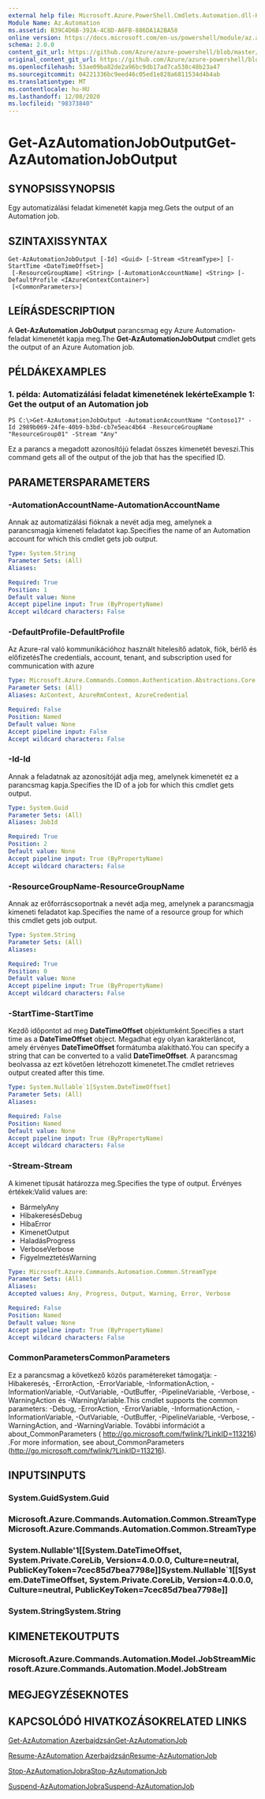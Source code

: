 ```yaml
---
external help file: Microsoft.Azure.PowerShell.Cmdlets.Automation.dll-Help.xml
Module Name: Az.Automation
ms.assetid: B39C4D6B-392A-4C8D-A6FB-886DA1A2BA58
online version: https://docs.microsoft.com/en-us/powershell/module/az.automation/get-azautomationjoboutput
schema: 2.0.0
content_git_url: https://github.com/Azure/azure-powershell/blob/master/src/Automation/Automation/help/Get-AzAutomationJobOutput.md
original_content_git_url: https://github.com/Azure/azure-powershell/blob/master/src/Automation/Automation/help/Get-AzAutomationJobOutput.md
ms.openlocfilehash: 53ae09ba82de2a96bc9db17ad7ca538c48b23a47
ms.sourcegitcommit: 04221336bc9eed46c05ed1e828a6811534d4b4ab
ms.translationtype: MT
ms.contentlocale: hu-HU
ms.lasthandoff: 12/08/2020
ms.locfileid: "98373840"
---
```

# <span data-ttu-id="08cc2-101">Get-AzAutomationJobOutput</span><span class="sxs-lookup"><span data-stu-id="08cc2-101">Get-AzAutomationJobOutput</span></span>

## <span data-ttu-id="08cc2-102">SYNOPSIS</span><span class="sxs-lookup"><span data-stu-id="08cc2-102">SYNOPSIS</span></span>
<span data-ttu-id="08cc2-103">Egy automatizálási feladat kimenetét kapja meg.</span><span class="sxs-lookup"><span data-stu-id="08cc2-103">Gets the output of an Automation job.</span></span>

## <span data-ttu-id="08cc2-104">SZINTAXIS</span><span class="sxs-lookup"><span data-stu-id="08cc2-104">SYNTAX</span></span>

```
Get-AzAutomationJobOutput [-Id] <Guid> [-Stream <StreamType>] [-StartTime <DateTimeOffset>]
 [-ResourceGroupName] <String> [-AutomationAccountName] <String> [-DefaultProfile <IAzureContextContainer>]
 [<CommonParameters>]
```

## <span data-ttu-id="08cc2-105">LEÍRÁS</span><span class="sxs-lookup"><span data-stu-id="08cc2-105">DESCRIPTION</span></span>
<span data-ttu-id="08cc2-106">A **Get-AzAutomation JobOutput** parancsmag egy Azure Automation-feladat kimenetét kapja meg.</span><span class="sxs-lookup"><span data-stu-id="08cc2-106">The **Get-AzAutomationJobOutput** cmdlet gets the output of an Azure Automation job.</span></span>

## <span data-ttu-id="08cc2-107">PÉLDÁK</span><span class="sxs-lookup"><span data-stu-id="08cc2-107">EXAMPLES</span></span>

### <span data-ttu-id="08cc2-108">1. példa: Automatizálási feladat kimenetének lekérte</span><span class="sxs-lookup"><span data-stu-id="08cc2-108">Example 1: Get the output of an Automation job</span></span>
```
PS C:\>Get-AzAutomationJobOutput -AutomationAccountName "Contoso17" -Id 2989b069-24fe-40b9-b3bd-cb7e5eac4b64 -ResourceGroupName "ResourceGroup01" -Stream "Any"
```

<span data-ttu-id="08cc2-109">Ez a parancs a megadott azonosítójú feladat összes kimenetét beveszi.</span><span class="sxs-lookup"><span data-stu-id="08cc2-109">This command gets all of the output of the job that has the specified ID.</span></span>

## <span data-ttu-id="08cc2-110">PARAMETERS</span><span class="sxs-lookup"><span data-stu-id="08cc2-110">PARAMETERS</span></span>

### <span data-ttu-id="08cc2-111">-AutomationAccountName</span><span class="sxs-lookup"><span data-stu-id="08cc2-111">-AutomationAccountName</span></span>
<span data-ttu-id="08cc2-112">Annak az automatizálási fióknak a nevét adja meg, amelynek a parancsmagja kimeneti feladatot kap.</span><span class="sxs-lookup"><span data-stu-id="08cc2-112">Specifies the name of an Automation account for which this cmdlet gets job output.</span></span>

```yaml
Type: System.String
Parameter Sets: (All)
Aliases:

Required: True
Position: 1
Default value: None
Accept pipeline input: True (ByPropertyName)
Accept wildcard characters: False
```

### <span data-ttu-id="08cc2-113">-DefaultProfile</span><span class="sxs-lookup"><span data-stu-id="08cc2-113">-DefaultProfile</span></span>
<span data-ttu-id="08cc2-114">Az Azure-ral való kommunikációhoz használt hitelesítő adatok, fiók, bérlő és előfizetés</span><span class="sxs-lookup"><span data-stu-id="08cc2-114">The credentials, account, tenant, and subscription used for communication with azure</span></span>

```yaml
Type: Microsoft.Azure.Commands.Common.Authentication.Abstractions.Core.IAzureContextContainer
Parameter Sets: (All)
Aliases: AzContext, AzureRmContext, AzureCredential

Required: False
Position: Named
Default value: None
Accept pipeline input: False
Accept wildcard characters: False
```

### <span data-ttu-id="08cc2-115">-Id</span><span class="sxs-lookup"><span data-stu-id="08cc2-115">-Id</span></span>
<span data-ttu-id="08cc2-116">Annak a feladatnak az azonosítóját adja meg, amelynek kimenetét ez a parancsmag kapja.</span><span class="sxs-lookup"><span data-stu-id="08cc2-116">Specifies the ID of a job for which this cmdlet gets output.</span></span>

```yaml
Type: System.Guid
Parameter Sets: (All)
Aliases: JobId

Required: True
Position: 2
Default value: None
Accept pipeline input: True (ByPropertyName)
Accept wildcard characters: False
```

### <span data-ttu-id="08cc2-117">-ResourceGroupName</span><span class="sxs-lookup"><span data-stu-id="08cc2-117">-ResourceGroupName</span></span>
<span data-ttu-id="08cc2-118">Annak az erőforráscsoportnak a nevét adja meg, amelynek a parancsmagja kimeneti feladatot kap.</span><span class="sxs-lookup"><span data-stu-id="08cc2-118">Specifies the name of a resource group for which this cmdlet gets job output.</span></span>

```yaml
Type: System.String
Parameter Sets: (All)
Aliases:

Required: True
Position: 0
Default value: None
Accept pipeline input: True (ByPropertyName)
Accept wildcard characters: False
```

### <span data-ttu-id="08cc2-119">-StartTime</span><span class="sxs-lookup"><span data-stu-id="08cc2-119">-StartTime</span></span>
<span data-ttu-id="08cc2-120">Kezdő időpontot ad meg **DateTimeOffset** objektumként.</span><span class="sxs-lookup"><span data-stu-id="08cc2-120">Specifies a start time as a **DateTimeOffset** object.</span></span>
<span data-ttu-id="08cc2-121">Megadhat egy olyan karakterláncot, amely érvényes **DateTimeOffset** formátumba alakítható.</span><span class="sxs-lookup"><span data-stu-id="08cc2-121">You can specify a string that can be converted to a valid **DateTimeOffset**.</span></span>
<span data-ttu-id="08cc2-122">A parancsmag beolvassa az ezt követően létrehozott kimenetet.</span><span class="sxs-lookup"><span data-stu-id="08cc2-122">The cmdlet retrieves output created after this time.</span></span>

```yaml
Type: System.Nullable`1[System.DateTimeOffset]
Parameter Sets: (All)
Aliases:

Required: False
Position: Named
Default value: None
Accept pipeline input: True (ByPropertyName)
Accept wildcard characters: False
```

### <span data-ttu-id="08cc2-123">-Stream</span><span class="sxs-lookup"><span data-stu-id="08cc2-123">-Stream</span></span>
<span data-ttu-id="08cc2-124">A kimenet típusát határozza meg.</span><span class="sxs-lookup"><span data-stu-id="08cc2-124">Specifies the type of output.</span></span>
<span data-ttu-id="08cc2-125">Érvényes értékek:</span><span class="sxs-lookup"><span data-stu-id="08cc2-125">Valid values are:</span></span> 
- <span data-ttu-id="08cc2-126">Bármely</span><span class="sxs-lookup"><span data-stu-id="08cc2-126">Any</span></span>
- <span data-ttu-id="08cc2-127">Hibakeresés</span><span class="sxs-lookup"><span data-stu-id="08cc2-127">Debug</span></span>
- <span data-ttu-id="08cc2-128">Hiba</span><span class="sxs-lookup"><span data-stu-id="08cc2-128">Error</span></span>
- <span data-ttu-id="08cc2-129">Kimenet</span><span class="sxs-lookup"><span data-stu-id="08cc2-129">Output</span></span>
- <span data-ttu-id="08cc2-130">Haladás</span><span class="sxs-lookup"><span data-stu-id="08cc2-130">Progress</span></span>
- <span data-ttu-id="08cc2-131">Verbose</span><span class="sxs-lookup"><span data-stu-id="08cc2-131">Verbose</span></span>
- <span data-ttu-id="08cc2-132">Figyelmeztetés</span><span class="sxs-lookup"><span data-stu-id="08cc2-132">Warning</span></span>

```yaml
Type: Microsoft.Azure.Commands.Automation.Common.StreamType
Parameter Sets: (All)
Aliases:
Accepted values: Any, Progress, Output, Warning, Error, Verbose

Required: False
Position: Named
Default value: None
Accept pipeline input: True (ByPropertyName)
Accept wildcard characters: False
```

### <span data-ttu-id="08cc2-133">CommonParameters</span><span class="sxs-lookup"><span data-stu-id="08cc2-133">CommonParameters</span></span>
<span data-ttu-id="08cc2-134">Ez a parancsmag a következő közös paramétereket támogatja: -Hibakeresés, -ErrorAction, -ErrorVariable, -InformationAction, -InformationVariable, -OutVariable, -OutBuffer, -PipelineVariable, -Verbose, -WarningAction és -WarningVariable.</span><span class="sxs-lookup"><span data-stu-id="08cc2-134">This cmdlet supports the common parameters: -Debug, -ErrorAction, -ErrorVariable, -InformationAction, -InformationVariable, -OutVariable, -OutBuffer, -PipelineVariable, -Verbose, -WarningAction, and -WarningVariable.</span></span> <span data-ttu-id="08cc2-135">További információt a about_CommonParameters ( http://go.microsoft.com/fwlink/?LinkID=113216) .</span><span class="sxs-lookup"><span data-stu-id="08cc2-135">For more information, see about_CommonParameters (http://go.microsoft.com/fwlink/?LinkID=113216).</span></span>

## <span data-ttu-id="08cc2-136">INPUTS</span><span class="sxs-lookup"><span data-stu-id="08cc2-136">INPUTS</span></span>

### <span data-ttu-id="08cc2-137">System.Guid</span><span class="sxs-lookup"><span data-stu-id="08cc2-137">System.Guid</span></span>

### <span data-ttu-id="08cc2-138">Microsoft.Azure.Commands.Automation.Common.StreamType</span><span class="sxs-lookup"><span data-stu-id="08cc2-138">Microsoft.Azure.Commands.Automation.Common.StreamType</span></span>

### <span data-ttu-id="08cc2-139">System.Nullable'1[[System.DateTimeOffset, System.Private.CoreLib, Version=4.0.0.0, Culture=neutral, PublicKeyToken=7cec85d7bea7798e]]</span><span class="sxs-lookup"><span data-stu-id="08cc2-139">System.Nullable\`1[[System.DateTimeOffset, System.Private.CoreLib, Version=4.0.0.0, Culture=neutral, PublicKeyToken=7cec85d7bea7798e]]</span></span>

### <span data-ttu-id="08cc2-140">System.String</span><span class="sxs-lookup"><span data-stu-id="08cc2-140">System.String</span></span>

## <span data-ttu-id="08cc2-141">KIMENETEK</span><span class="sxs-lookup"><span data-stu-id="08cc2-141">OUTPUTS</span></span>

### <span data-ttu-id="08cc2-142">Microsoft.Azure.Commands.Automation.Model.JobStream</span><span class="sxs-lookup"><span data-stu-id="08cc2-142">Microsoft.Azure.Commands.Automation.Model.JobStream</span></span>

## <span data-ttu-id="08cc2-143">MEGJEGYZÉSEK</span><span class="sxs-lookup"><span data-stu-id="08cc2-143">NOTES</span></span>

## <span data-ttu-id="08cc2-144">KAPCSOLÓDÓ HIVATKOZÁSOK</span><span class="sxs-lookup"><span data-stu-id="08cc2-144">RELATED LINKS</span></span>

[<span data-ttu-id="08cc2-145">Get-AzAutomation Azerbajdzsán</span><span class="sxs-lookup"><span data-stu-id="08cc2-145">Get-AzAutomationJob</span></span>](./Get-AzAutomationJob.md)

[<span data-ttu-id="08cc2-146">Resume-AzAutomation Azerbajdzsán</span><span class="sxs-lookup"><span data-stu-id="08cc2-146">Resume-AzAutomationJob</span></span>](./Resume-AzAutomationJob.md)

[<span data-ttu-id="08cc2-147">Stop-AzAutomationJobra</span><span class="sxs-lookup"><span data-stu-id="08cc2-147">Stop-AzAutomationJob</span></span>](./Stop-AzAutomationJob.md)

[<span data-ttu-id="08cc2-148">Suspend-AzAutomationJobra</span><span class="sxs-lookup"><span data-stu-id="08cc2-148">Suspend-AzAutomationJob</span></span>](./Suspend-AzAutomationJob.md)


